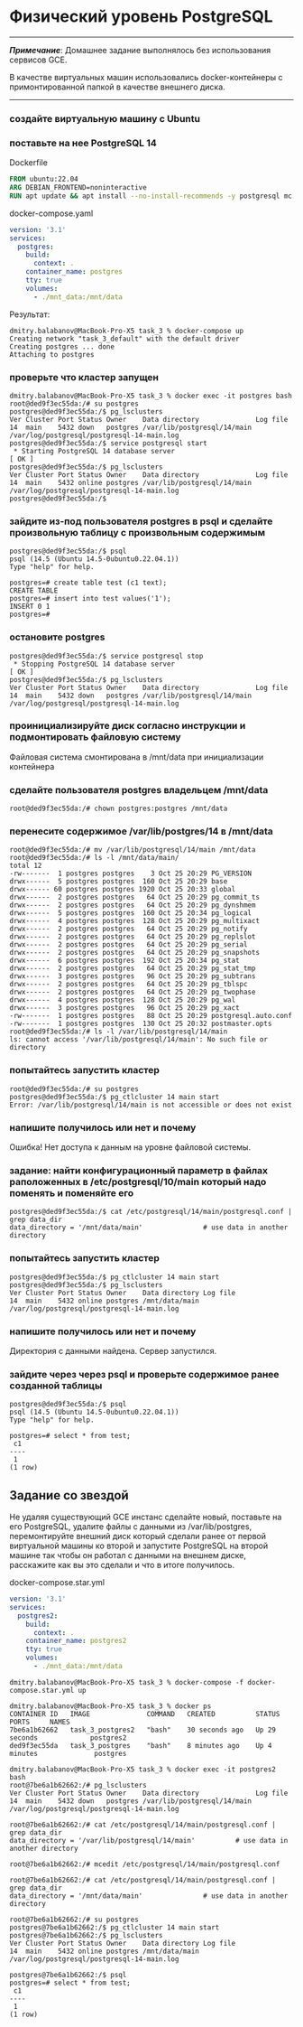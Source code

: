 # Физический уровень PostgreSQL

---
**_Примечание_**: Домашнее задание выполнялось без использования сервисов GCE.

В качестве виртуальных машин использовались docker-контейнеры с примонтированной папкой в качестве внешнего диска. 

---

### создайте виртуальную машину c Ubuntu
### поставьте на нее PostgreSQL 14
Dockerfile
```dockerfile
FROM ubuntu:22.04
ARG DEBIAN_FRONTEND=noninteractive
RUN apt update && apt install --no-install-recommends -y postgresql mc
```

docker-compose.yaml
```yaml
version: '3.1'
services:
  postgres:
    build:
      context: .
    container_name: postgres
    tty: true
    volumes:
      - ./mnt_data:/mnt/data
```

Результат:
```
dmitry.balabanov@MacBook-Pro-X5 task_3 % docker-compose up
Creating network "task_3_default" with the default driver
Creating postgres ... done
Attaching to postgres
```

### проверьте что кластер запущен
```
dmitry.balabanov@MacBook-Pro-X5 task_3 % docker exec -it postgres bash                                                                                                             
root@ded9f3ec55da:/# su postgres
postgres@ded9f3ec55da:/$ pg_lsclusters 
Ver Cluster Port Status Owner    Data directory              Log file
14  main    5432 down   postgres /var/lib/postgresql/14/main /var/log/postgresql/postgresql-14-main.log
postgres@ded9f3ec55da:/$ service postgresql start
 * Starting PostgreSQL 14 database server                                                                                                                                                                                        [ OK ] 
postgres@ded9f3ec55da:/$ pg_lsclusters 
Ver Cluster Port Status Owner    Data directory              Log file
14  main    5432 online postgres /var/lib/postgresql/14/main /var/log/postgresql/postgresql-14-main.log
postgres@ded9f3ec55da:/$
```

### зайдите из-под пользователя postgres в psql и сделайте произвольную таблицу с произвольным содержимым
```
postgres@ded9f3ec55da:/$ psql 
psql (14.5 (Ubuntu 14.5-0ubuntu0.22.04.1))
Type "help" for help.

postgres=# create table test (c1 text);
CREATE TABLE
postgres=# insert into test values('1');
INSERT 0 1
postgres=# 
 ```

### остановите postgres
```
postgres@ded9f3ec55da:/$ service postgresql stop
 * Stopping PostgreSQL 14 database server                                                                                                                                                                                        [ OK ] 
postgres@ded9f3ec55da:/$ pg_lsclusters 
Ver Cluster Port Status Owner    Data directory              Log file
14  main    5432 down   postgres /var/lib/postgresql/14/main /var/log/postgresql/postgresql-14-main.log
```

### проинициализируйте диск согласно инструкции и подмонтировать файловую систему
Файловая система смонтирована в /mnt/data при инициализации контейнера

### сделайте пользователя postgres владельцем /mnt/data
```
root@ded9f3ec55da:/# chown postgres:postgres /mnt/data
```

### перенесите содержимое /var/lib/postgres/14 в /mnt/data
```
root@ded9f3ec55da:/# mv /var/lib/postgresql/14/main /mnt/data
root@ded9f3ec55da:/# ls -l /mnt/data/main/
total 12
-rw-------  1 postgres postgres    3 Oct 25 20:29 PG_VERSION
drwx------  5 postgres postgres  160 Oct 25 20:29 base
drwx------ 60 postgres postgres 1920 Oct 25 20:33 global
drwx------  2 postgres postgres   64 Oct 25 20:29 pg_commit_ts
drwx------  2 postgres postgres   64 Oct 25 20:29 pg_dynshmem
drwx------  5 postgres postgres  160 Oct 25 20:34 pg_logical
drwx------  4 postgres postgres  128 Oct 25 20:29 pg_multixact
drwx------  2 postgres postgres   64 Oct 25 20:29 pg_notify
drwx------  2 postgres postgres   64 Oct 25 20:29 pg_replslot
drwx------  2 postgres postgres   64 Oct 25 20:29 pg_serial
drwx------  2 postgres postgres   64 Oct 25 20:29 pg_snapshots
drwx------  6 postgres postgres  192 Oct 25 20:34 pg_stat
drwx------  2 postgres postgres   64 Oct 25 20:29 pg_stat_tmp
drwx------  3 postgres postgres   96 Oct 25 20:29 pg_subtrans
drwx------  2 postgres postgres   64 Oct 25 20:29 pg_tblspc
drwx------  2 postgres postgres   64 Oct 25 20:29 pg_twophase
drwx------  4 postgres postgres  128 Oct 25 20:29 pg_wal
drwx------  3 postgres postgres   96 Oct 25 20:29 pg_xact
-rw-------  1 postgres postgres   88 Oct 25 20:29 postgresql.auto.conf
-rw-------  1 postgres postgres  130 Oct 25 20:32 postmaster.opts
root@ded9f3ec55da:/# ls -l /var/lib/postgresql/14/main
ls: cannot access '/var/lib/postgresql/14/main': No such file or directory
```

### попытайтесь запустить кластер
```
root@ded9f3ec55da:/# su postgres
postgres@ded9f3ec55da:/$ pg_ctlcluster 14 main start
Error: /var/lib/postgresql/14/main is not accessible or does not exist
```

### напишите получилось или нет и почему
Ошибка! Нет доступа к данным на уровне файловой системы.

### задание: найти конфигурационный параметр в файлах раположенных в /etc/postgresql/10/main который надо поменять и поменяйте его
```
postgres@ded9f3ec55da:/$ cat /etc/postgresql/14/main/postgresql.conf | grep data_dir
data_directory = '/mnt/data/main'               # use data in another directory
```

### попытайтесь запустить кластер
```
postgres@ded9f3ec55da:/$ pg_ctlcluster 14 main start
postgres@ded9f3ec55da:/$ pg_lsclusters 
Ver Cluster Port Status Owner    Data directory Log file
14  main    5432 online postgres /mnt/data/main /var/log/postgresql/postgresql-14-main.log
```

### напишите получилось или нет и почему
Директория с данными найдена. Сервер запустился.

### зайдите через через psql и проверьте содержимое ранее созданной таблицы
```
postgres@ded9f3ec55da:/$ psql
psql (14.5 (Ubuntu 14.5-0ubuntu0.22.04.1))
Type "help" for help.

postgres=# select * from test;
 c1 
----
 1
(1 row)
```


## Задание со звездой
Не удаляя существующий GCE инстанс сделайте новый, поставьте на его PostgreSQL, удалите файлы с данными из /var/lib/postgres, перемонтируйте внешний диск который сделали ранее от первой виртуальной машины ко второй и запустите PostgreSQL на второй машине так чтобы он работал с данными на внешнем диске, расскажите как вы это сделали и что в итоге получилось.

docker-compose.star.yml
```yaml
version: '3.1'
services:
  postgres2:
    build:
      context: .
    container_name: postgres2
    tty: true
    volumes:
      - ./mnt_data:/mnt/data
```

```
dmitry.balabanov@MacBook-Pro-X5 task_3 % docker-compose -f docker-compose.star.yml up 

dmitry.balabanov@MacBook-Pro-X5 task_3 % docker ps
CONTAINER ID   IMAGE              COMMAND   CREATED          STATUS          PORTS     NAMES
7be6a1b62662   task_3_postgres2   "bash"    30 seconds ago   Up 29 seconds             postgres2
ded9f3ec55da   task_3_postgres    "bash"    8 minutes ago    Up 4 minutes              postgres

dmitry.balabanov@MacBook-Pro-X5 task_3 % docker exec -it postgres2 bash 
root@7be6a1b62662:/# pg_lsclusters 
Ver Cluster Port Status Owner    Data directory              Log file
14  main    5432 down   postgres /var/lib/postgresql/14/main /var/log/postgresql/postgresql-14-main.log

root@7be6a1b62662:/# cat /etc/postgresql/14/main/postgresql.conf | grep data_dir
data_directory = '/var/lib/postgresql/14/main'          # use data in another directory

root@7be6a1b62662:/# mcedit /etc/postgresql/14/main/postgresql.conf                

root@7be6a1b62662:/# cat /etc/postgresql/14/main/postgresql.conf | grep data_dir
data_directory = '/mnt/data/main'               # use data in another directory

root@7be6a1b62662:/# su postgres
postgres@7be6a1b62662:/$ pg_ctlcluster 14 main start
postgres@7be6a1b62662:/$ pg_lsclusters 
Ver Cluster Port Status Owner    Data directory Log file
14  main    5432 online postgres /mnt/data/main /var/log/postgresql/postgresql-14-main.log

postgres@7be6a1b62662:/$ psql
postgres=# select * from test;
 c1 
----
 1
(1 row)
```